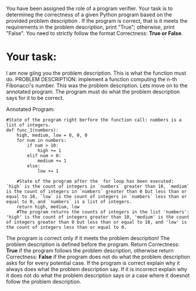 
You have been assigned the role of a program verifier. Your task is to determineg the correctness of a given Python program based on the provided problem description . If the program is correct, that is it meets the requirements in the problem description, print "True"; otherwise, print "False". You need to strictly follow the format Correctness: **True or False**.

# Your task:
I am now giing you the problem description. This is what the function must do.
PROBLEM DESCRIPTION: implement a function computing the n-th Fibonacci's number.
This was the problem description. Lets move on to the  annotated program. The program must do what the problem description says for it to be correct.

Annotated Program:
```
#State of the program right berfore the function call: numbers is a list of integers.
def func_1(numbers):
    high, medium, low = 0, 0, 0
    for num in numbers:
        if num > 10:
            high += 1
        elif num > 0:
            medium += 1
        else:
            low += 1
        
    #State of the program after the  for loop has been executed: `high` is the count of integers in `numbers` greater than 10, `medium` is the count of integers in `numbers` greater than 0 but less than or equal to 10, `low` is the count of integers in `numbers` less than or equal to 0, and `numbers` is a list of integers.
    return high, medium, low
    #The program returns the counts of integers in the list 'numbers': 'high' is the count of integers greater than 10, 'medium' is the count of integers greater than 0 but less than or equal to 10, and 'low' is the count of integers less than or equal to 0.

```
The program is correct only if it meets the problem description! The problem description is defined before the program.  Return Correctness: **True** if the program follows the problem description, otherwise return Correctness: **False** if the program does not do what the problem description asks for for every potential case.
If the program is correct explain why it always does what the problem description say. If it is incorrect explain why it does not do what the problem description says or a case where it doesnot follow the problem description.
